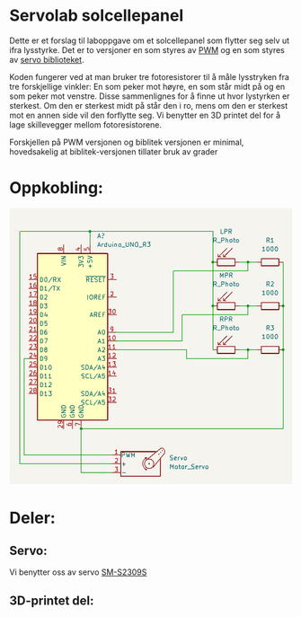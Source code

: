 # Servolab solcellepanel
Dette er et forslag til laboppgave om et solcellepanel som flytter seg selv ut ifra lysstyrke.
Det er to versjoner en som styres av [PWM](https://github.com/WexTheX/sommerjobb-2023/blob/main/Servolab/solcelle%20180/solcelle_PWM/solcelle_PWM.ino) og en som styres av [servo biblioteket](https://github.com/WexTheX/sommerjobb-2023/blob/main/Servolab/solcelle%20180/solcelle_bibliotek/solcelle_bibliotek.ino).

Koden fungerer ved at man bruker tre fotoresistorer til å måle lysstryken fra tre forskjellige vinkler:
En som peker mot høyre, en som står midt på og en som peker mot venstre.
Disse sammenlignes for å finne ut hvor lystyrken er sterkest. Om den er sterkest midt på står den i ro, mens om den er sterkest mot en annen side vil den forflytte seg.
Vi benytter en 3D printet del for å lage skillevegger mellom fotoresistorene.

Forskjellen på PWM versjonen og biblitek versjonen er minimal, hovedsakelig at biblitek-versjonen tillater bruk av grader

# Oppkobling:
![oppkobling](./solcelle_180.png)

# Deler:
## Servo:
Vi benytter oss av servo [SM-S2309S](http://descargas.cetronic.es/microservo.pdf)

## 3D-printet del:
